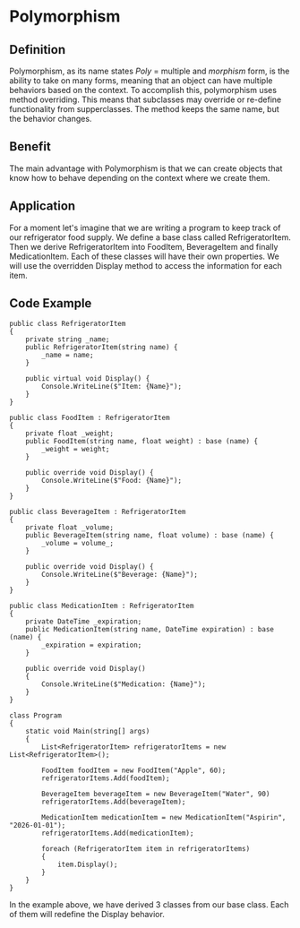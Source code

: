 # Polymorphism

## Definition

Polymorphism, as its name states *Poly* = multiple and *morphism* form, is the ability to take on many forms, meaning that an object can have multiple behaviors based on the context. To accomplish this, polymorphism uses method overriding. This means that subclasses may override or re-define functionality from supperclasses. The method keeps the same name, but the behavior changes.

## Benefit

The main advantage with Polymorphism is that we can create objects that know how to behave depending on the context where we create them. 


## Application

For a moment let's imagine that we are writing a program to keep track of our refrigerator food supply. We define a base class called RefrigeratorItem. Then we derive RefrigeratorItem into FoodItem, BeverageItem and finally MedicationItem. Each of these classes will have their own properties. We will use the overridden Display method to access the information for each item.


## Code Example

```
public class RefrigeratorItem
{
    private string _name;
    public RefrigeratorItem(string name) {
        _name = name;
    }

    public virtual void Display() {
        Console.WriteLine($"Item: {Name}");
    }
}
```

```
public class FoodItem : RefrigeratorItem
{
    private float _weight;
    public FoodItem(string name, float weight) : base (name) {
        _weight = weight;
    }

    public override void Display() {
        Console.WriteLine($"Food: {Name}");
    }
}
```

```
public class BeverageItem : RefrigeratorItem
{
    private float _volume;
    public BeverageItem(string name, float volume) : base (name) {
        _volume = volume_;
    }

    public override void Display() {
        Console.WriteLine($"Beverage: {Name}");
    }
}
```

```
public class MedicationItem : RefrigeratorItem
{
    private DateTime _expiration;
    public MedicationItem(string name, DateTime expiration) : base (name) {
        _expiration = expiration;
    }

    public override void Display()
    {
        Console.WriteLine($"Medication: {Name}");
    }
}
```

```
class Program
{
    static void Main(string[] args)
    {
        List<RefrigeratorItem> refrigeratorItems = new List<RefrigeratorItem>();

        FoodItem foodItem = new FoodItem("Apple", 60);
        refrigeratorItems.Add(foodItem);

        BeverageItem beverageItem = new BeverageItem("Water", 90)
        refrigeratorItems.Add(beverageItem);

        MedicationItem medicationItem = new MedicationItem("Aspirin", "2026-01-01");
        refrigeratorItems.Add(medicationItem);

        foreach (RefrigeratorItem item in refrigeratorItems)
        {
            item.Display();
        }
    }
}
```

In the example above, we have derived 3 classes from our base class. Each of them will redefine the Display behavior.